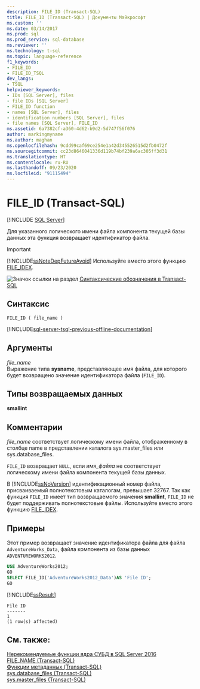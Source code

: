 ```yaml
---
description: FILE_ID (Transact-SQL)
title: FILE_ID (Transact-SQL) | Документы Майкрософт
ms.custom: ''
ms.date: 03/14/2017
ms.prod: sql
ms.prod_service: sql-database
ms.reviewer: ''
ms.technology: t-sql
ms.topic: language-reference
f1_keywords:
- FILE_ID
- FILE_ID_TSQL
dev_langs:
- TSQL
helpviewer_keywords:
- IDs [SQL Server], files
- file IDs [SQL Server]
- FILE_ID function
- names [SQL Server], files
- identification numbers [SQL Server], files
- file names [SQL Server], FILE_ID
ms.assetid: 6a7382cf-a360-4d62-b9d2-5d747f56f076
author: markingmyname
ms.author: maghan
ms.openlocfilehash: 9cdd99caf69ce254e1a42d345526515d2fb0472f
ms.sourcegitcommit: cc23d8646041336d119b74bf239a6ac305ff3d31
ms.translationtype: HT
ms.contentlocale: ru-RU
ms.lasthandoff: 09/23/2020
ms.locfileid: "91115494"
---
```

# <a name="file_id-transact-sql"></a>FILE_ID (Transact-SQL)
[!INCLUDE [SQL Server](../../includes/applies-to-version/sqlserver.md)]

Для указанного логического имени файла компонента текущей базы данных эта функция возвращает идентификатор файла.  
  
> [!IMPORTANT]  
>  [!INCLUDE[ssNoteDepFutureAvoid](../../includes/ssnotedepfutureavoid-md.md)] Используйте вместо этого функцию [FILE_IDEX](../../t-sql/functions/file-idex-transact-sql.md).  
  
 ![Значок ссылки на раздел](../../database-engine/configure-windows/media/topic-link.gif "Значок ссылки на раздел") [Синтаксические обозначения в Transact-SQL](../../t-sql/language-elements/transact-sql-syntax-conventions-transact-sql.md)  
  
## <a name="syntax"></a>Синтаксис  
  
```syntaxsql  
FILE_ID ( file_name )  
```  
  
[!INCLUDE[sql-server-tsql-previous-offline-documentation](../../includes/sql-server-tsql-previous-offline-documentation.md)]

## <a name="arguments"></a>Аргументы
*file_name*  
Выражение типа **sysname**, представляющее имя файла, для которого будет возвращено значение идентификатора файла (`FILE_ID`).  
  
## <a name="return-types"></a>Типы возвращаемых данных  
**smallint**  
  
## <a name="remarks"></a>Комментарии  
*file_name* соответствует логическому имени файла, отображенному в столбце name в представлении каталога sys.master_files или sys.database_files.  

`FILE_ID` возвращает `NULL`, если *имя_файла* не соответствует логическому имени файла компонента текущей базы данных.
  
В [!INCLUDE[ssNoVersion](../../includes/ssnoversion-md.md)] идентификационный номер файла, присваиваемый полнотекстовым каталогам, превышает 32767. Так как функция `FILE_ID` имеет тип возвращаемого значения **smallint**, `FILE_ID` не будет поддерживать полнотекстовые файлы. Используйте вместо этого функцию [FILE_IDEX](../../t-sql/functions/file-idex-transact-sql.md).  
  
## <a name="examples"></a>Примеры  
Этот пример возвращает значение идентификатора файла для файла `AdventureWorks_Data`, файла компонента из базы данных `ADVENTUREWORKS2012`.  

```sql  
USE AdventureWorks2012;  
GO  
SELECT FILE_ID('AdventureWorks2012_Data')AS 'File ID';  
GO  
```  
  
 [!INCLUDE[ssResult](../../includes/ssresult-md.md)]  
  
```  
File ID   
-------   
1  
(1 row(s) affected)  
```  
  
## <a name="see-also"></a>См. также:  
 [Нерекомендуемые функции ядра СУБД в SQL Server 2016](../../database-engine/deprecated-database-engine-features-in-sql-server-2016.md)   
 [FILE_NAME (Transact-SQL)](../../t-sql/functions/file-name-transact-sql.md)   
 [Функции метаданных (Transact-SQL)](../../t-sql/functions/metadata-functions-transact-sql.md)   
 [sys.database_files (Transact-SQL)](../../relational-databases/system-catalog-views/sys-database-files-transact-sql.md)   
 [sys.master_files (Transact-SQL)](../../relational-databases/system-catalog-views/sys-master-files-transact-sql.md)  
  
  
